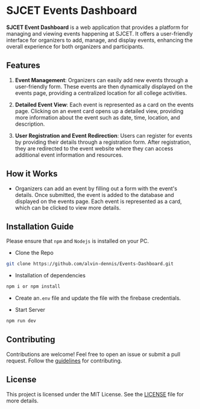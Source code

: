 # SJCET Events Dashboard

**SJCET Event Dashboard** is a web application that provides a platform for managing and viewing events happening at SJCET. It offers a user-friendly interface for organizers to add, manage, and display events, enhancing the overall experience for both organizers and participants.

## Features
1. **Event Management**: Organizers can easily add new events through a user-friendly form. These events are then dynamically displayed on the events page, providing a centralized location for all college activities.

2. **Detailed Event View**: Each event is represented as a card on the events page. Clicking on an event card opens up a detailed view, providing more information about the event such as date, time, location, and description.

3. **User Registration and Event Redirection**: Users can register for events by providing their details through a registration form. After registration, they are redirected to the event website where they can access additional event information and resources.

## How it Works
- Organizers can add an event by filling out a form with the event's details. Once submitted, the event is added to the database and displayed on the events page. Each event is represented as a card, which can be clicked to view more details.

## Installation Guide
Please ensure that `npm` and `Nodejs` is installed on your PC.

- Clone the Repo

```bash
git clone https://github.com/alvin-dennis/Events-Dashboard.git
```
- Installation of dependencies

```bash
npm i or npm install
```

- Create an`.env` file and update the file with the firebase credentials.

- Start Server

```bash
npm run dev
```

## Contributing

Contributions are welcome! Feel free to open an issue or submit a pull request. Follow the [guidelines](https://github.com/alvin-dennis/Events-Dashboard/blob/main/CONTRIBUTING.md) for contributing.

## License
This project is licensed under the MIT License. See the [LICENSE](https://github.com/alvin-dennis/Events-Dashboard/blob/main/LICENSE) file for more details.
